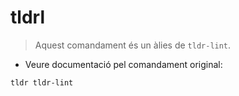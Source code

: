 # tldrl

> Aquest comandament és un àlies de `tldr-lint`.

- Veure documentació pel comandament original:

`tldr tldr-lint`
